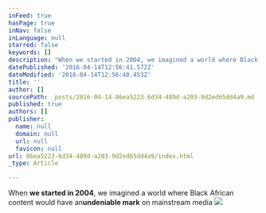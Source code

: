 ```yaml
---
inFeed: true
hasPage: true
inNav: false
inLanguage: null
starred: false
keywords: []
description: "When we started in 2004, we imagined a world where Black African content would have an\_undeniable mark on mainstream media"
datePublished: '2016-04-14T12:56:41.572Z'
dateModified: '2016-04-14T12:56:40.453Z'
title: ''
author: []
sourcePath: _posts/2016-04-14-86ea5223-6d34-489d-a203-9d2ed65dd4a9.md
published: true
authors: []
publisher:
  name: null
  domain: null
  url: null
  favicon: null
url: 86ea5223-6d34-489d-a203-9d2ed65dd4a9/index.html
_type: Article

---
```

When **we started in 2004**, we imagined a world where Black African content would have an**undeniable mark** on mainstream media
![](https://the-grid-user-content.s3-us-west-2.amazonaws.com/ddcad95b-a841-4883-969a-7e76fdd3ca1c.jpg)